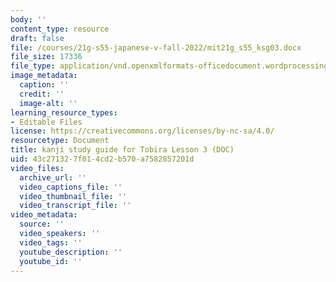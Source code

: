 ```yaml
---
body: ''
content_type: resource
draft: false
file: /courses/21g-s55-japanese-v-fall-2022/mit21g_s55_ksg03.docx
file_size: 17336
file_type: application/vnd.openxmlformats-officedocument.wordprocessingml.document
image_metadata:
  caption: ''
  credit: ''
  image-alt: ''
learning_resource_types:
- Editable Files
license: https://creativecommons.org/licenses/by-nc-sa/4.0/
resourcetype: Document
title: kanji study guide for Tobira Lesson 3 (DOC)
uid: 43c27132-7f01-4cd2-b570-a7582857201d
video_files:
  archive_url: ''
  video_captions_file: ''
  video_thumbnail_file: ''
  video_transcript_file: ''
video_metadata:
  source: ''
  video_speakers: ''
  video_tags: ''
  youtube_description: ''
  youtube_id: ''
---
```

